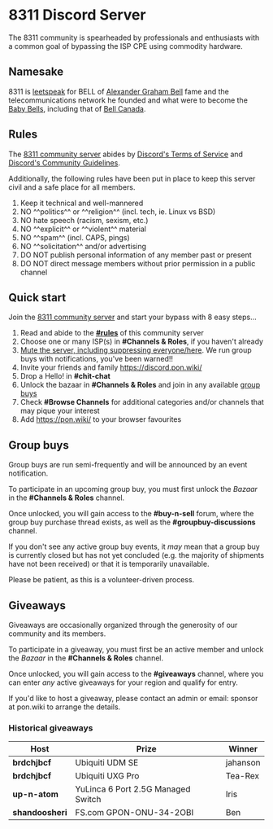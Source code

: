 # 8311 Discord Server

The 8311 community is spearheaded by professionals and enthusiasts with a common goal of bypassing the ISP CPE
using commodity hardware.

## Namesake

8311 is [leetspeak] for BELL of [Alexander Graham Bell] fame and the telecommunications network he founded and what
were to become the [Baby Bells], including that of [Bell Canada].

  [leetspeak]: https://en.wikipedia.org/wiki/Leet
  [Alexander Graham Bell]: https://en.wikipedia.org/wiki/Alexander_Graham_Bell
  [Baby Bells]: https://en.wikipedia.org/wiki/Regional_Bell_Operating_Company#Baby-Bell
  [Bell Canada]: https://en.wikipedia.org/wiki/Bell_Canada

## Rules

The [8311 community server] abides by [Discord's Terms of Service] and [Discord's Community Guidelines].

  [Discord's Terms of Service]: https://discord.com/terms
  [Discord's Community Guidelines]: https://discord.com/guidelines

Additionally, the following rules have been put in place to keep this server civil and a safe place for all members.

1. Keep it technical and well-mannered
2. NO ^^politics^^ or ^^religion^^ (incl. tech, ie. Linux vs BSD)
3. NO hate speech (racism, sexism, etc.)
4. NO ^^explicit^^ or ^^violent^^ material
5. NO ^^spam^^ (incl. CAPS, pings)
6. NO ^^solicitation^^ and/or advertising
7. DO NOT publish personal information of any member past or present
8. DO NOT direct message members without prior permission in a public channel

## Quick start

Join the [8311 community server] and start your bypass with 8 easy steps...

1. Read and abide to the __[#rules](#rules)__ of this community server
2. Choose one or many ISP(s) in __#Channels & Roles__, if you haven't already
3. [Mute the server, including suppressing everyone/here](https://support.discord.com/hc/en-us/articles/215253258-Notifications-Settings-101#h_3d6f7848-f80f-49d5-aaab-5dba23d2c3f8).
   We run group buys with notifications, you've been warned!!
4. Invite your friends and family <https://discord.pon.wiki/>
5. Drop a Hello! in __#chit-chat__
6. Unlock the bazaar in __#Channels & Roles__ and join in any available [group buys](#group-buys)
7. Check __#Browse Channels__ for additional categories and/or channels that may pique your interest
8. Add <https://pon.wiki/> to your browser favourites

  [8311 community server]: https://discord.pon.wiki/

## Group buys

Group buys are run semi-frequently and will be announced by an event notification.

To participate in an upcoming group buy, you must first unlock the *Bazaar* in the __#Channels & Roles__ channel.

Once unlocked, you will gain access to the __#buy-n-sell__ forum, where the group buy purchase thread exists,
as well as the __#groupbuy-discussions__ channel.

If you don't see any active group buy events, it *may* mean that a group buy is currently closed but has not yet concluded
(e.g. the majority of shipments have not been received) or that it is temporarily unavailable.

Please be patient, as this is a volunteer-driven process.

## Giveaways

Giveaways are occasionally organized through the generosity of our community and its members.

To participate in a giveaway, you must first be an active member and unlock the *Bazaar* in the __#Channels & Roles__
channel.

Once unlocked, you will gain access to the __#giveaways__ channel, where you can enter *any* active giveaways
for your region and qualify for entry.

If you'd like to host a giveaway, please contact an admin or email: sponsor at pon.wiki to arrange the details.

### Historical giveaways

| Host             | Prize                              | Winner         |
| ---------------- | ---------------------------------- | -------------- |
| **brdchjbcf**    | Ubiquiti UDM SE                    | jahanson       |
| **brdchjbcf**    | Ubiquiti UXG Pro                   | Tea-Rex        |
| **up-n-atom**    | YuLinca 6 Port 2.5G Managed Switch | Iris           |
| **shandoosheri** | FS.com GPON-ONU-34-2OBI            | Ben            |

